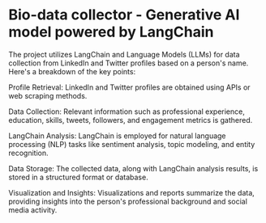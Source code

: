 # Bio-data collector - Generative AI model powered by LangChain
The project utilizes LangChain and Language Models (LLMs) for data collection from LinkedIn and Twitter profiles based on a person's name. Here's a breakdown of the key points:

Profile Retrieval: LinkedIn and Twitter profiles are obtained using APIs or web scraping methods.

Data Collection: Relevant information such as professional experience, education, skills, tweets, followers, and engagement metrics is gathered.

LangChain Analysis: LangChain is employed for natural language processing (NLP) tasks like sentiment analysis, topic modeling, and entity recognition.

Data Storage: The collected data, along with LangChain analysis results, is stored in a structured format or database.

Visualization and Insights: Visualizations and reports summarize the data, providing insights into the person's professional background and social media activity.

